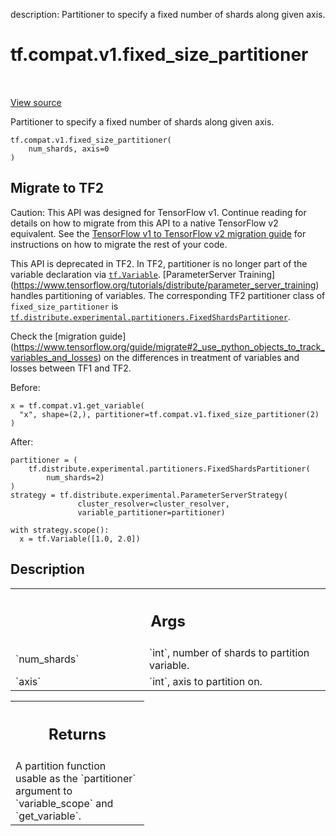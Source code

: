 description: Partitioner to specify a fixed number of shards along given axis.

<div itemscope itemtype="http://developers.google.com/ReferenceObject">
<meta itemprop="name" content="tf.compat.v1.fixed_size_partitioner" />
<meta itemprop="path" content="Stable" />
</div>

# tf.compat.v1.fixed_size_partitioner

<!-- Insert buttons and diff -->

<table class="tfo-notebook-buttons tfo-api nocontent" align="left">

</table>

<a target="_blank" class="external" href="/code/stable/tensorflow/python/ops/partitioned_variables.py">View source</a>



Partitioner to specify a fixed number of shards along given axis.

<pre class="devsite-click-to-copy prettyprint lang-py tfo-signature-link">
<code>tf.compat.v1.fixed_size_partitioner(
    num_shards, axis=0
)
</code></pre>





 <section><devsite-expandable expanded>
 <h2 class="showalways">Migrate to TF2</h2>

Caution: This API was designed for TensorFlow v1.
Continue reading for details on how to migrate from this API to a native
TensorFlow v2 equivalent. See the
[TensorFlow v1 to TensorFlow v2 migration guide](https://www.tensorflow.org/guide/migrate)
for instructions on how to migrate the rest of your code.

This API is deprecated in TF2. In TF2, partitioner is no longer part of
the variable declaration via <a href="../../../tf/Variable.md"><code>tf.Variable</code></a>.
[ParameterServer Training]
(https://www.tensorflow.org/tutorials/distribute/parameter_server_training)
handles partitioning of variables. The corresponding TF2 partitioner class of
`fixed_size_partitioner` is
<a href="../../../tf/distribute/experimental/partitioners/FixedShardsPartitioner.md"><code>tf.distribute.experimental.partitioners.FixedShardsPartitioner</code></a>.

Check the [migration guide]
(https://www.tensorflow.org/guide/migrate#2_use_python_objects_to_track_variables_and_losses)
on the differences in treatment of variables and losses between TF1 and TF2.

Before:

  ```
  x = tf.compat.v1.get_variable(
    "x", shape=(2,), partitioner=tf.compat.v1.fixed_size_partitioner(2)
  )
  ```
After:

  ```
  partitioner = (
      tf.distribute.experimental.partitioners.FixedShardsPartitioner(
          num_shards=2)
  )
  strategy = tf.distribute.experimental.ParameterServerStrategy(
                 cluster_resolver=cluster_resolver,
                 variable_partitioner=partitioner)

  with strategy.scope():
    x = tf.Variable([1.0, 2.0])
  ```


 </aside></devsite-expandable></section>

<h2>Description</h2>

<!-- Placeholder for "Used in" -->



<!-- Tabular view -->
 <table class="responsive fixed orange">
<colgroup><col width="214px"><col></colgroup>
<tr><th colspan="2"><h2 class="add-link">Args</h2></th></tr>

<tr>
<td>
`num_shards`
</td>
<td>
`int`, number of shards to partition variable.
</td>
</tr><tr>
<td>
`axis`
</td>
<td>
`int`, axis to partition on.
</td>
</tr>
</table>



<!-- Tabular view -->
 <table class="responsive fixed orange">
<colgroup><col width="214px"><col></colgroup>
<tr><th colspan="2"><h2 class="add-link">Returns</h2></th></tr>
<tr class="alt">
<td colspan="2">
A partition function usable as the `partitioner` argument to
`variable_scope` and `get_variable`.
</td>
</tr>

</table>

